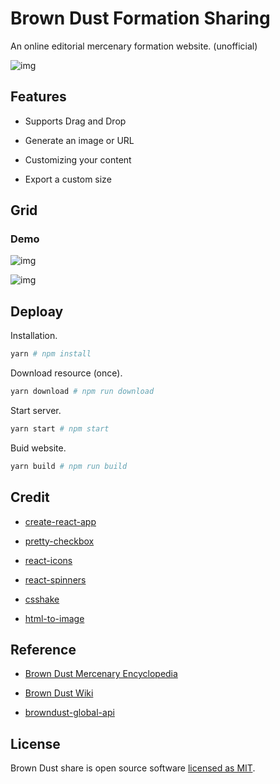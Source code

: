 # Brown Dust Formation Sharing

An online editorial mercenary formation website. (unofficial) 

![img](https://raw.githubusercontent.com/explooosion/browndust-share/master/public/favicon.png)

## Features

- Supports Drag and Drop

- Generate an image or URL

- Customizing your content

- Export a custom size

## Grid

### Demo

![img](https://raw.githubusercontent.com/explooosion/browndust-share/master/screenshots/1.jpg)

![img](https://raw.githubusercontent.com/explooosion/browndust-share/master/screenshots/2.png)

## Deploay

Installation.

```sh
yarn # npm install
```

Download resource (once).

```sh
yarn download # npm run download
```

Start server.

```sh
yarn start # npm start
```

Buid website.

```sh
yarn build # npm run build
```

## Credit

- [create-react-app](https://github.com/facebook/create-react-app)

- [pretty-checkbox](https://github.com/lokesh-coder/pretty-checkbox)

- [react-icons](https://react-icons.netlify.com)

- [react-spinners](https://www.react-spinners.com)

- [csshake](https://elrumordelaluz.github.io/csshake)

- [html-to-image](https://github.com/bubkoo/html-to-image)

## Reference

- [Brown Dust Mercenary Encyclopedia](https://book.browndust.app)

- [Brown Dust Wiki](https://browndust.wiki/wiki/Brown_Dust_Wiki)

- [browndust-global-api](https://browndust-global-api.pmang.cloud/book/getAllCharacters)

## License

Brown Dust share is open source software [licensed as MIT](https://github.com/explooosion/browndust-share/blob/master/LICENSE).
